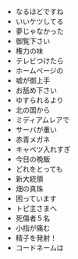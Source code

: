 * なるほどですね
* いいケツしてる
* 夢じゃなかった
* 御覧下さい
* 権力の味
* テレビつけたら
* ホームページの
* 嘘が御上手
* お舐め下さい
* ゆすられるより
* 北の国から
* ミディアムレアで
* サーバが重い
* 赤青メガネ
* キャベツ入れすぎ
* 今日の晩飯
* どれをとっても
* 新大統領
* 畑の真珠
* 困っています
* トピ主さまへ
* 死傷者５名
* 小指が痛む
* 精子を発射！
* コードネームは

